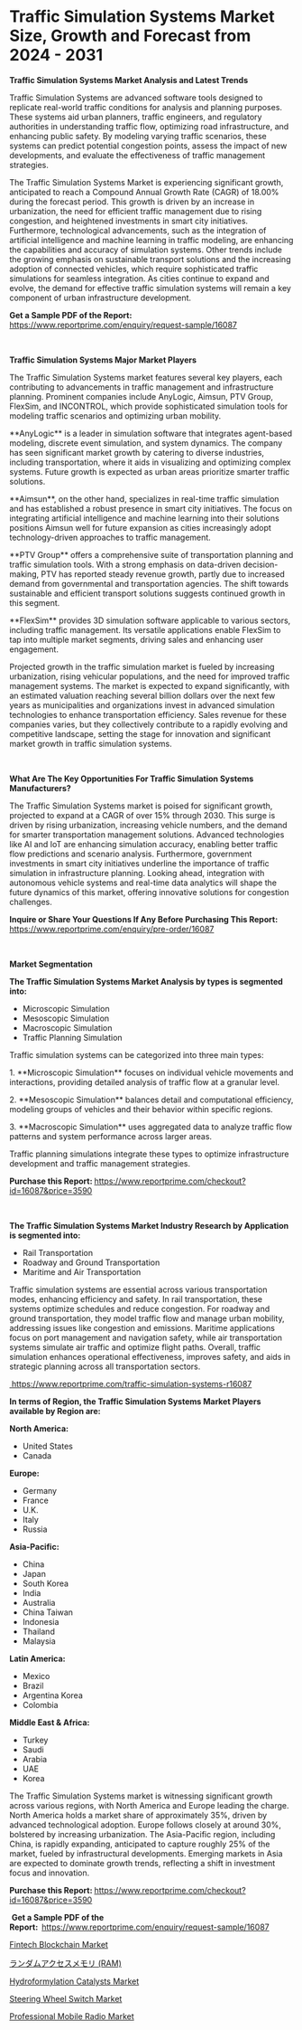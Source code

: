 <p><h1>Traffic Simulation Systems Market Size, Growth and Forecast from 2024 - 2031</h1></p><p><strong>Traffic Simulation Systems Market Analysis and Latest Trends</strong></p>
<p><p>Traffic Simulation Systems are advanced software tools designed to replicate real-world traffic conditions for analysis and planning purposes. These systems aid urban planners, traffic engineers, and regulatory authorities in understanding traffic flow, optimizing road infrastructure, and enhancing public safety. By modeling varying traffic scenarios, these systems can predict potential congestion points, assess the impact of new developments, and evaluate the effectiveness of traffic management strategies.</p><p>The Traffic Simulation Systems Market is experiencing significant growth, anticipated to reach a Compound Annual Growth Rate (CAGR) of 18.00% during the forecast period. This growth is driven by an increase in urbanization, the need for efficient traffic management due to rising congestion, and heightened investments in smart city initiatives. Furthermore, technological advancements, such as the integration of artificial intelligence and machine learning in traffic modeling, are enhancing the capabilities and accuracy of simulation systems. Other trends include the growing emphasis on sustainable transport solutions and the increasing adoption of connected vehicles, which require sophisticated traffic simulations for seamless integration. As cities continue to expand and evolve, the demand for effective traffic simulation systems will remain a key component of urban infrastructure development.</p></p>
<p><strong>Get a Sample PDF of the Report:&nbsp;</strong> <a href="https://www.reportprime.com/enquiry/request-sample/16087">https://www.reportprime.com/enquiry/request-sample/16087</a></p>
<p>&nbsp;</p>
<p><strong>Traffic Simulation Systems Major Market Players</strong></p>
<p><p>The Traffic Simulation Systems market features several key players, each contributing to advancements in traffic management and infrastructure planning. Prominent companies include AnyLogic, Aimsun, PTV Group, FlexSim, and INCONTROL, which provide sophisticated simulation tools for modeling traffic scenarios and optimizing urban mobility.</p><p>**AnyLogic** is a leader in simulation software that integrates agent-based modeling, discrete event simulation, and system dynamics. The company has seen significant market growth by catering to diverse industries, including transportation, where it aids in visualizing and optimizing complex systems. Future growth is expected as urban areas prioritize smarter traffic solutions.</p><p>**Aimsun**, on the other hand, specializes in real-time traffic simulation and has established a robust presence in smart city initiatives. The focus on integrating artificial intelligence and machine learning into their solutions positions Aimsun well for future expansion as cities increasingly adopt technology-driven approaches to traffic management.</p><p>**PTV Group** offers a comprehensive suite of transportation planning and traffic simulation tools. With a strong emphasis on data-driven decision-making, PTV has reported steady revenue growth, partly due to increased demand from governmental and transportation agencies. The shift towards sustainable and efficient transport solutions suggests continued growth in this segment.</p><p>**FlexSim** provides 3D simulation software applicable to various sectors, including traffic management. Its versatile applications enable FlexSim to tap into multiple market segments, driving sales and enhancing user engagement.</p><p>Projected growth in the traffic simulation market is fueled by increasing urbanization, rising vehicular populations, and the need for improved traffic management systems. The market is expected to expand significantly, with an estimated valuation reaching several billion dollars over the next few years as municipalities and organizations invest in advanced simulation technologies to enhance transportation efficiency. Sales revenue for these companies varies, but they collectively contribute to a rapidly evolving and competitive landscape, setting the stage for innovation and significant market growth in traffic simulation systems.</p></p>
<p>&nbsp;</p>
<p><strong>What Are The Key Opportunities For Traffic Simulation Systems Manufacturers?</strong></p>
<p><p>The Traffic Simulation Systems market is poised for significant growth, projected to expand at a CAGR of over 15% through 2030. This surge is driven by rising urbanization, increasing vehicle numbers, and the demand for smarter transportation management solutions. Advanced technologies like AI and IoT are enhancing simulation accuracy, enabling better traffic flow predictions and scenario analysis. Furthermore, government investments in smart city initiatives underline the importance of traffic simulation in infrastructure planning. Looking ahead, integration with autonomous vehicle systems and real-time data analytics will shape the future dynamics of this market, offering innovative solutions for congestion challenges.</p></p>
<p><strong>Inquire or Share Your Questions If Any Before Purchasing This Report:</strong> <a href="https://www.reportprime.com/enquiry/pre-order/16087">https://www.reportprime.com/enquiry/pre-order/16087</a></p>
<p>&nbsp;</p>
<p><strong>Market Segmentation</strong></p>
<p><strong>The Traffic Simulation Systems Market Analysis by types is segmented into:</strong></p>
<p><ul><li>Microscopic Simulation</li><li>Mesoscopic Simulation</li><li>Macroscopic Simulation</li><li>Traffic Planning Simulation</li></ul></p>
<p><p>Traffic simulation systems can be categorized into three main types: </p><p>1. **Microscopic Simulation** focuses on individual vehicle movements and interactions, providing detailed analysis of traffic flow at a granular level.</p><p>2. **Mesoscopic Simulation** balances detail and computational efficiency, modeling groups of vehicles and their behavior within specific regions.</p><p>3. **Macroscopic Simulation** uses aggregated data to analyze traffic flow patterns and system performance across larger areas.</p><p>Traffic planning simulations integrate these types to optimize infrastructure development and traffic management strategies.</p></p>
<p><strong>Purchase this Report:&nbsp;</strong><a href="https://www.reportprime.com/checkout?id=16087&price=3590">https://www.reportprime.com/checkout?id=16087&price=3590</a></p>
<p>&nbsp;</p>
<p><strong>The Traffic Simulation Systems Market Industry Research by Application is segmented into:</strong></p>
<p><ul><li>Rail Transportation</li><li>Roadway and Ground Transportation</li><li>Maritime and Air Transportation</li></ul></p>
<p><p>Traffic simulation systems are essential across various transportation modes, enhancing efficiency and safety. In rail transportation, these systems optimize schedules and reduce congestion. For roadway and ground transportation, they model traffic flow and manage urban mobility, addressing issues like congestion and emissions. Maritime applications focus on port management and navigation safety, while air transportation systems simulate air traffic and optimize flight paths. Overall, traffic simulation enhances operational effectiveness, improves safety, and aids in strategic planning across all transportation sectors.</p></p>
<p><a href="https://www.reportprime.com/traffic-simulation-systems-r16087">&nbsp;https://www.reportprime.com/traffic-simulation-systems-r16087</a></p>
<p><strong>In terms of Region, the Traffic Simulation Systems Market Players available by Region are:</strong></p>
<p>
    <p> <strong> North America: </strong>
        <ul>
            <li>United States</li>
            <li>Canada</li>
        </ul>
        </p> 
    <p> <strong> Europe: </strong>
        <ul>
            <li>Germany</li>
            <li>France</li>
            <li>U.K.</li>
            <li>Italy</li>
            <li>Russia</li>
        </ul>
        </p> 
    <p> <strong> Asia-Pacific: </strong>
        <ul>
            <li>China</li>
            <li>Japan</li>
            <li>South Korea</li>
            <li>India</li>
            <li>Australia</li>
            <li>China Taiwan</li>
            <li>Indonesia</li>
            <li>Thailand</li>
            <li>Malaysia</li>
        </ul>
        </p> 
    <p> <strong> Latin America: </strong>
        <ul>
            <li>Mexico</li>
            <li>Brazil</li>
            <li>Argentina Korea</li>
            <li>Colombia</li>
        </ul>
        </p> 
    <p> <strong> Middle East & Africa: </strong>
        <ul>
            <li>Turkey</li>
            <li>Saudi</li>
            <li>Arabia</li>
            <li>UAE</li>
            <li>Korea</li>
        </ul>
    </p>
    </p>
<p><p>The Traffic Simulation Systems market is witnessing significant growth across various regions, with North America and Europe leading the charge. North America holds a market share of approximately 35%, driven by advanced technological adoption. Europe follows closely at around 30%, bolstered by increasing urbanization. The Asia-Pacific region, including China, is rapidly expanding, anticipated to capture roughly 25% of the market, fueled by infrastructural developments. Emerging markets in Asia are expected to dominate growth trends, reflecting a shift in investment focus and innovation.</p></p>
<p><strong>Purchase this Report: </strong><a href="https://www.reportprime.com/checkout?id=16087&price=3590">https://www.reportprime.com/checkout?id=16087&price=3590</a></p>
<p>&nbsp;<strong>Get a Sample PDF of the Report:&nbsp;&nbsp;</strong><a href="https://www.reportprime.com/enquiry/request-sample/16087">https://www.reportprime.com/enquiry/request-sample/16087</a></p>
<p><strong></strong></p>
<p><p><a href="https://github.com/dfs4ff/Market-Research-Report-List-1/blob/main/fintech-blockchain-market.md">Fintech Blockchain Market</a></p><p><a href="https://medium.com/@ismaelblick2023/random-access-memory-ram-market-%E3%81%AE%E3%82%B0%E3%83%AD%E3%83%BC%E3%83%90%E3%83%AB%E5%B8%82%E5%A0%B4%E6%A6%82%E8%A6%81%E3%81%AF-%E4%B8%96%E7%95%8C%E3%81%8A%E3%82%88%E3%81%B3%E4%B8%BB%E8%A6%81%E5%B8%82%E5%A0%B4%E3%81%AB%E3%81%8A%E3%81%91%E3%82%8B%E6%A5%AD%E7%95%8C%E3%81%AB%E5%BD%B1%E9%9F%BF%E3%82%92%E4%B8%8E%E3%81%88%E3%82%8B%E4%B8%BB%E8%A6%81%E3%81%AA%E3%83%88%E3%83%AC%E3%83%B3%E3%83%89%E3%81%AB%E3%81%A4%E3%81%84%E3%81%A6-%E7%8B%AC%E8%87%AA%E3%81%AE%E8%A6%96%E7%82%B9%E3%82%92%E6%8F%90%E4%BE%9B%E3%81%97%E3%81%BE%E3%81%99-b3f22debcee1">ランダムアクセスメモリ (RAM)</a></p><p><a href="https://medium.com/@annahawkins697/this-hydroformylation-catalysts-market-research-report-evaluates-the-key-market-trends-drivers-ca6e31b5a052">Hydroformylation Catalysts Market</a></p><p><a href="https://issuu.com/reportprime-2/docs/steering-wheel-switch-market-size-2_3c9df0caeaba89">Steering Wheel Switch Market</a></p><p><a href="https://www.linkedin.com/pulse/navigating-global-professional-mobile-radio-market-from-trends-iqtxc?trackingId=YCEexoT4SBKq60LvuRGxkw%3D%3D">Professional Mobile Radio Market</a></p></p>